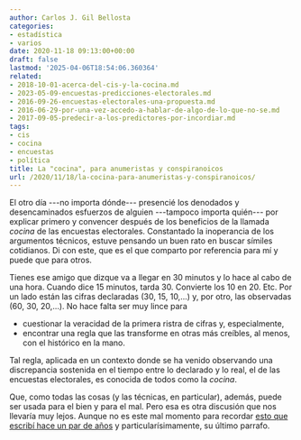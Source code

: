 ```yaml
---
author: Carlos J. Gil Bellosta
categories:
- estadística
- varios
date: 2020-11-18 09:13:00+00:00
draft: false
lastmod: '2025-04-06T18:54:06.360364'
related:
- 2018-10-01-acerca-del-cis-y-la-cocina.md
- 2023-05-09-encuestas-predicciones-electorales.md
- 2016-09-26-encuestas-electorales-una-propuesta.md
- 2016-06-29-por-una-vez-accedo-a-hablar-de-algo-de-lo-que-no-se.md
- 2017-09-05-predecir-a-los-predictores-por-incordiar.md
tags:
- cis
- cocina
- encuestas
- política
title: La "cocina", para anumeristas y conspiranoicos
url: /2020/11/18/la-cocina-para-anumeristas-y-conspiranoicos/
---
```


El otro día ---no importa dónde--- presencié los denodados y desencaminados esfuerzos de alguien ---tampoco importa quién--- por explicar primero y convencer después de los beneficios de la llamada _cocina_ de las encuestas electorales. Constantado la inoperancia de los argumentos técnicos, estuve pensando un buen rato en buscar símiles cotidianos. Di con este, que es el que comparto por referencia para mí y puede que para otros.

Tienes ese amigo que dizque va a llegar en 30 minutos y lo hace al cabo de una hora. Cuando dice 15 minutos, tarda 30. Convierte los 10 en 20. Etc. Por un lado están las cifras declaradas (30, 15, 10,...) y, por otro, las observadas (60, 30, 20,...). No hace falta ser muy lince para

* cuestionar la veracidad de la primera ristra de cifras y, especialmente,
* encontrar una regla que las transforme en otras más creíbles, al menos, con el histórico en la mano.

Tal regla, aplicada en un contexto donde se ha venido observando una discrepancia sostenida en el tiempo entre lo declarado y lo real, el de las encuestas electorales, es conocida de todos como la _cocina_.

Que, como todas las cosas (y las técnicas, en particular), además, puede ser usada para el bien y para el mal. Pero esa es otra discusión que nos llevaría muy lejos. Aunque no es este mal momento para recordar [esto que escribí hace un par de años](https://datanalytics.com/2018/10/01/acerca-del-cis-y-la-cocina/) y particularísimamente, su último parrafo.
